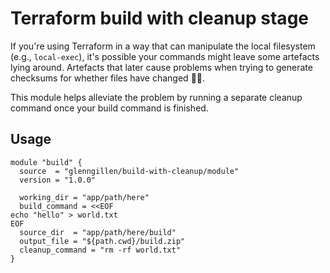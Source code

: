 # Terraform build with cleanup stage 

If you're using Terraform in a way that can manipulate the local filesystem
(e.g., `local-exec`), it's possible your commands might leave some artefacts
lying around. Artefacts that later cause problems when trying to generate 
checksums for whether files have changed 🤦‍♂️.

This module helps alleviate the problem by running a separate cleanup command
once your build command is finished.

## Usage

```hcl
module "build" {
  source  = "glenngillen/build-with-cleanup/module"
  version = "1.0.0"

  working_dir = "app/path/here"
  build_command = <<EOF
echo "hello" > world.txt
EOF
  source_dir  = "app/path/here/build"
  output_file = "${path.cwd}/build.zip"
  cleanup_command = "rm -rf world.txt"
}
```